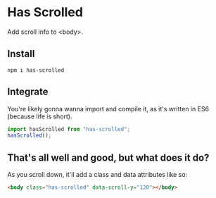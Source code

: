 # Has Scrolled

Add scroll info to &lt;body&gt;.

## Install

    npm i has-scrolled

## Integrate

You're likely gonna wanna import and compile it, as it's written in ES6 (because life is short).

```js
import hasScrolled from "has-scrolled";
hasScrolled();
```

## That's all well and good, but what does it do?

As you scroll down, it'll add a class and data attributes like so:

```html
<body class="has-scrolled" data-scroll-y="120"></body>
```
